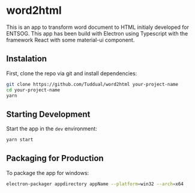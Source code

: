 # word2html

This is an app to transform word document to HTML initialy developed for ENTSOG.
This app has been build with Electron using Typescript with the framework React with some material-ui component.

## Instalation

First, clone the repo via git and install dependencies:

```bash
git clone https://github.com/Tuddual/word2html your-project-name
cd your-project-name
yarn
```

## Starting Development

Start the app in the `dev` environment:

```bash
yarn start
```

## Packaging for Production

To package the app for windows:

```bash
electron-packager appdirectory appName --platform=win32 --arch=x64
```

